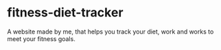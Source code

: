 # fitness-diet-tracker
A website made by me, that helps you track your diet, work and works to meet your fitness goals.

